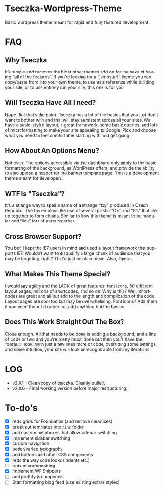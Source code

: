 Tseczka-Wordpress-Theme
=======================

Basic wordpress theme meant for rapid and fully featured development.

FAQ
===========

## Why Tseczka ##
It’s sim­ple and removes the bloat other themes add on for the sake of hav­ing “all of the fea­tures”. If you’re look­ing for a “jump­start” theme you can copy/paste from into your own theme, to use as a ref­er­ence while build­ing your site, or to use entirely run your site, this one is for you!

## Will Tseczka Have All I need? ##
Nope. But that’s the point. Tseczka has a lot of the basics that you just don’t want to bother with and that will stay per­sis­tent across all your sites. We have a basic-styled lay­out, a great frame­work, some basic queries, and lots of micro­for­mat­ting to make your site appeal­ing to Google. Pick and choose what you need to feel com­fort­able start­ing with and get going!

## How About An Options Menu? ##
Not even. The options acces­si­ble via the dash­board only apply to the basic for­mat­ting of the back­ground, as Word­Press offers, and pro­vide the abil­ity to also upload a header for the ban­ner tem­plate page. This is a devel­op­ment theme meant for developers.

## WTF Is "Tseczka"? ##
It’s a strange way to spell a name of a strange “toy” pro­duced in Czech Repub­lic. The toy employs the use of sev­eral plas­tic “C’s” and “S’s” that link up together to form chains. Sim­i­lar to how this theme is meant to be mod­u­lar and “link” lots of parts together.

## Cross Browser Support? ##

You bet! I kept the IE7 users in mind and used a lay­out frame­work that sup­ports IE7. Wouldn’t want to dis­qual­ify a large chunk of audi­ence that you may be tar­get­ing, right? That’d just be plain mean. Also, Opera.

## What Makes This Theme Special? ##
I would say agility and the LACK of great fea­tures: font icons, 50 dif­fer­ent lay­out pages, mil­lions of short­codes, and so on. Why is this? Well, short­codes are great and all but add to the length and com­pli­ca­tion of the code. Lay­out pages are cool too but may be over­whelm­ing. Font icons? Add them if you need them. I’d rather not add any­thing but the basics

## Does This Work Straight Out The Box? ##
Close enough. All that needs to be done is adding a back­ground, and a line of code or two and you’re pretty much done but then you’ll have the “default” look. With just a few lines more of code, over­rid­ing some set­tings, and some intu­ition, your site will look unrec­og­niz­able from my iterations.

LOG
===========

* v2.0.1 - Clean copy of tseczka. Cleanly pulled.
* v2.0.0 - Final working version before major restructuring.


To-do's
===========
* [X] redo grids for Foundation (and remove clearfixes)
* [X] break out templates into `/inc` folder
* [X] add custom metaboxes that allow sidebar switching
* [X] implement sidebar switching
* [X] custom navigation
* [X] better/varied typography
* [X] add buttons and other CSS components
* [X] redo the way code looks (indents etc.)
* [ ] redo microformatting
* [X] Implement WP Snippets
* [ ] add prettify.js component
* [ ] Start formatting blog feed (use existing extras styles)
